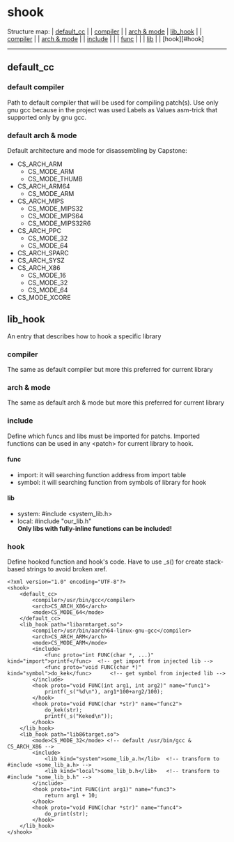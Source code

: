 # shook
Structure map:
| [default\_cc](#default_cc)
| | [compiler](#default-compiler)
| | [arch & mode](#default-arch--mode)
| [lib\_hook](#lib_hook)
| | [compiler](#compiler)
| | [arch & mode](#arch--mode)
| | [include](#include)
| | | [func](#func)
| | | [lib](#lib)
| | [hook][#hook]

---
## default\_cc
### default compiler
Path to default compiler that will be used for compiling patch(s). Use only gnu gcc because in the project was used Labels as Values asm-trick that supported only by gnu gcc.
### default arch & mode
Default architecture and mode for disassembling by Capstone:
- CS\_ARCH\_ARM
    - CS\_MODE\_ARM
    - CS\_MODE\_THUMB
- CS\_ARCH\_ARM64
    - CS\_MODE\_ARM
- CS\_ARCH\_MIPS
    - CS\_MODE\_MIPS32
    - CS\_MODE\_MIPS64
    - CS\_MODE\_MIPS32R6
- CS\_ARCH\_PPC
    - CS\_MODE\_32
    - CS\_MODE\_64
- CS\_ARCH\_SPARC
- CS\_ARCH\_SYSZ
- CS\_ARCH\_X86
    - CS\_MODE\_16
    - CS\_MODE\_32
    - CS\_MODE\_64
- CS\_MODE\_XCORE
## lib\_hook
An entry that describes how to hook a specific library
### compiler
The same as default compiler but more this preferred for current library
### arch & mode
The same as default arch & mode but more this preferred for current library
### include
Define which funcs and libs must be imported for patchs. Imported functions can be used in any \<patch\> for current library to hook.
#### func
- import: it will searching function address from import table
- symbol: it will searching function from symbols of library for hook
#### lib
- system: #include \<system\_lib.h\> 
- local: #include "our\_lib.h"<br />
**Only libs with fully-inline functions can be included!**
### hook
Define hooked function and hook's code. Have to use _s() for create stack-based strings to avoid broken xref. 

```
<?xml version="1.0" encoding="UTF-8"?>
<shook>
    <default_cc>
        <compiler>/usr/bin/gcc</compiler>
        <arch>CS_ARCH_X86</arch>
        <mode>CS_MODE_64</mode>
    </default_cc>
    <lib_hook path="libarmtarget.so">
        <compiler>/usr/bin/aarch64-linux-gnu-gcc</compiler>
        <arch>CS_ARCH_ARM</arch>
        <mode>CS_MODE_ARM</mode>
        <include>
            <func proto="int FUNC(char *, ...)" kind="import">printf</func>  <!-- get import from injected lib -->
            <func proto="void FUNC(char *)" kind="symbol">do_kek</func>      <!-- get symbol from injected lib -->
        </include>
        <hook proto="void FUNC(int arg1, int arg2)" name="func1">
            printf(_s("%d\n"), arg1*100+arg2/100);
        </hook>
        <hook proto="void FUNC(char *str)" name="func2">
            do_kek(str);
            printf(_s("Keked\n"));
        </hook>
    </lib_hook>
    <lib_hook path="lib86target.so">
        <mode>CS_MODE_32</mode> <!-- default /usr/bin/gcc & CS_ARCH_X86 -->
        <include>
            <lib kind="system">some_lib_a.h</lib>  <!-- transform to #include <some_lib_a.h> -->
            <lib kind="local">some_lib_b.h</lib>   <!-- transform to #include "some_lib_b.h" -->
        </include>
        <hook proto="int FUNC(int arg1)" name="func3">
            return arg1 + 10; 
        </hook>
        <hook proto="void FUNC(char *str)" name="func4">
            do_print(str);
        </hook>
    </lib_hook>
</shook>
```
